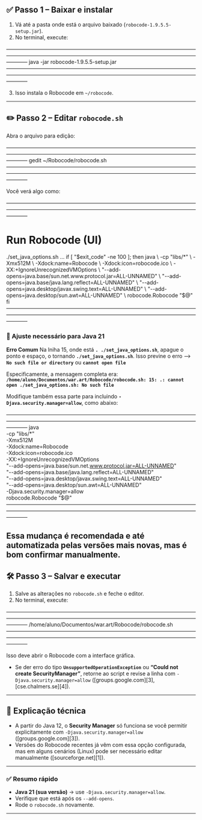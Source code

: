 ## ✅ Passo 1 – Baixar e instalar

1. Vá até a pasta onde está o arquivo baixado (`robocode-1.9.5.5-setup.jar`).
2. No terminal, execute:

————————————————————————————————————————————————————————————————————————————
java -jar robocode-1.9.5.5-setup.jar
————————————————————————————————————————————————————————————————————————————

3. Isso instala o Robocode em `~/robocode`.

---

## ✏️ Passo 2 – Editar `robocode.sh`

Abra o arquivo para edição:

————————————————————————————————————————————————————————————————————————————
gedit ~/Robocode/robocode.sh
————————————————————————————————————————————————————————————————————————————

Você verá algo como:

————————————————————————————————————————————————————————————————————————————
# Run Robocode (UI)
./set_java_options.sh
...
if [ "$exit_code" -ne 100 ]; then
  java \
    -cp "libs/*" \
    -Xmx512M \
    -Xdock:name=Robocode \
    -Xdock:icon=robocode.ico \
    -XX:+IgnoreUnrecognizedVMOptions \
    "--add-opens=java.base/sun.net.www.protocol.jar=ALL-UNNAMED" \
    "--add-opens=java.base/java.lang.reflect=ALL-UNNAMED" \
    "--add-opens=java.desktop/javax.swing.text=ALL-UNNAMED" \
    "--add-opens=java.desktop/sun.awt=ALL-UNNAMED" \
    robocode.Robocode "$@"
fi
————————————————————————————————————————————————————————————————————————————

### 🔧 Ajuste necessário para Java 21

**Erro Comum**
Na lniha 15, onde está **`. ./set_java_options.sh`**, apague o ponto e espaço, o tornando **`./set_java_options.sh`**.
Isso previne o erro --> 
**`No such file or directory`** ou **`cannot open file`**

Especificamente, a mensagem completa era:
**`/home/aluno/Documentos/war.art/Robocode/robocode.sh: 15: .: cannot open ./set_java_options.sh: No such file`**

Modifique também essa parte para incluindo **`-Djava.security.manager=allow`**, como abaixo:

————————————————————————————————————————————————————————————————————————————
  java \
    -cp "libs/*" \
    -Xmx512M \
    -Xdock:name=Robocode \
    -Xdock:icon=robocode.ico \
    -XX:+IgnoreUnrecognizedVMOptions \
    "--add-opens=java.base/sun.net.www.protocol.jar=ALL-UNNAMED" \
    "--add-opens=java.base/java.lang.reflect=ALL-UNNAMED" \
    "--add-opens=java.desktop/javax.swing.text=ALL-UNNAMED" \
    "--add-opens=java.desktop/sun.awt=ALL-UNNAMED" \
    -Djava.security.manager=allow \
    robocode.Robocode "$@"
————————————————————————————————————————————————————————————————————————————

Essa mudança é recomendada e até automatizada pelas versões mais novas, mas é bom confirmar manualmente.
---

## 🛠️ Passo 3 – Salvar e executar

1. Salve as alterações no `robocode.sh` e feche o editor.
2. No terminal, execute:

————————————————————————————————————————————————————————————————————————————
/home/aluno/Documentos/war.art/Robocode/robocode.sh
————————————————————————————————————————————————————————————————————————————

Isso deve abrir o Robocode com a interface gráfica.

* Se der erro do tipo **`UnsupportedOperationException`** ou **“Could not create SecurityManager”**, retorne ao script e revise a linha com `-Djava.security.manager=allow` ([groups.google.com][3], [cse.chalmers.se][4]).

---

## 🧠 Explicação técnica

* A partir do Java 12, o **Security Manager** só funciona se você permitir explicitamente com `-Djava.security.manager=allow` ([groups.google.com][3]).
* Versões do Robocode recentes já vêm com essa opção configurada, mas em alguns cenários (Linux) pode ser necessário editar manualmente ([sourceforge.net][1]).

---

### ✅ Resumo rápido

* **Java 21 (sua versão)** → use `-Djava.security.manager=allow`.
* Verifique que está após os `--add-opens`.
* Rode o `robocode.sh` novamente.

---
